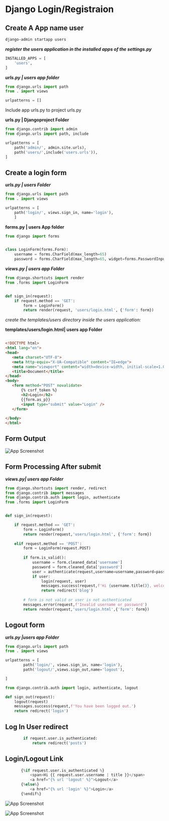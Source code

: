 
# Django Login/Registraion


## Create A App name user

```bash
django-admin startapp users
```

***register the users application in the installed apps of the settings.py***

```python
INSTALLED_APPS = [
    'users',   
]
```

***urls.py | users app folder***
```python
from django.urls import path
from . import views

urlpatterns = []
```
Include  app urls.py to project urls.py

****urls.py | Djangoproject Folder****

```python
from django.contrib import admin
from django.urls import path, include

urlpatterns = [
    path('admin/', admin.site.urls),
    path('users/',include('users.urls')),
]
```

## Create a login form
***urls.py | users Folder***

```python
from django.urls import path
from . import views

urlpatterns = [
    path('login/', views.sign_in, name='login'),
    ]
```
****forms.py | users App folder****
```python
from django import forms


class LoginForm(forms.Form):
    username = forms.CharField(max_length=65)
    password = forms.CharField(max_length=65, widget=forms.PasswordInput)

```
***views.py | users app Folder***
```python
from django.shortcuts import render
from .forms import LoginForm


def sign_in(request):
    if request.method == 'GET':
        form = LoginForm()
        return render(request, 'users/login.html', {'form': form})

```
 *create the templates/users directory inside the users application:*
 
 ****templates/users/login.html| users app Folder****
 ```html

<!DOCTYPE html>
<html lang="en">
<head>
    <meta charset="UTF-8">
    <meta http-equiv="X-UA-Compatible" content="IE=edge">
    <meta name="viewport" content="width=device-width, initial-scale=1.0">
    <title>Document</title>
</head>
<body>
    <form method="POST" novalidate>
        {% csrf_token %}
        <h2>Login</h2>
        {{form.as_p}}
        <input type="submit" value="Login" />
    </form>
    
</body>
</html>

```
## Form Output
![App Screenshot](https://i.postimg.cc/TP0Y21VZ/login.png)

## Form Processing  After submit

***views.py| users app Folder***

```python
from django.shortcuts import render, redirect
from django.contrib import messages
from django.contrib.auth import login, authenticate
from .forms import LoginForm


def sign_in(request):

    if request.method == 'GET':
        form = LoginForm()
        return render(request,'users/login.html', {'form': form})
    
    elif request.method == 'POST':
        form = LoginForm(request.POST)
        
        if form.is_valid():
            username = form.cleaned_data['username']
            password = form.cleaned_data['password']
            user = authenticate(request,username=username,password=password)
            if user:
                login(request, user)
                messages.success(request,f'Hi {username.title()}, welcome back!')
                return redirect('blog')
        
        # form is not valid or user is not authenticated
        messages.error(request,f'Invalid username or password')
        return render(request,'users/login.html',{'form': form})
```


## Logout form
***urls.py |users app Folder***
```python
from django.urls import path
from . import views

urlpatterns = [
        path('login/', views.sign_in, name='login'),
        path('logout/',views.sign_out,name='logout'),

]
```

```python
from django.contrib.auth import login, authenticate, logout

def sign_out(request):
    logout(request)
    messages.success(request,f'You have been logged out.')
    return redirect('login')  
 ```
## Log In User redirect
```python
        if request.user.is_authenticated:
            return redirect('posts')
 ``` 

 ## Login/Logout Link
 ```python
   		{%if request.user.is_authenticated %}
  			<span>Hi {{ request.user.username | title }}</span>
  			<a href="{% url 'logout' %}">Logout</a>
  		{%else%}
  			<a href="{% url 'login' %}">Login</a>
  		{%endif%}
```
![App Screenshot](https://i.postimg.cc/gJVrxmvF/loginlink.png)

![App Screenshot](https://i.postimg.cc/CKyq5vW8/logoutlink.png)

